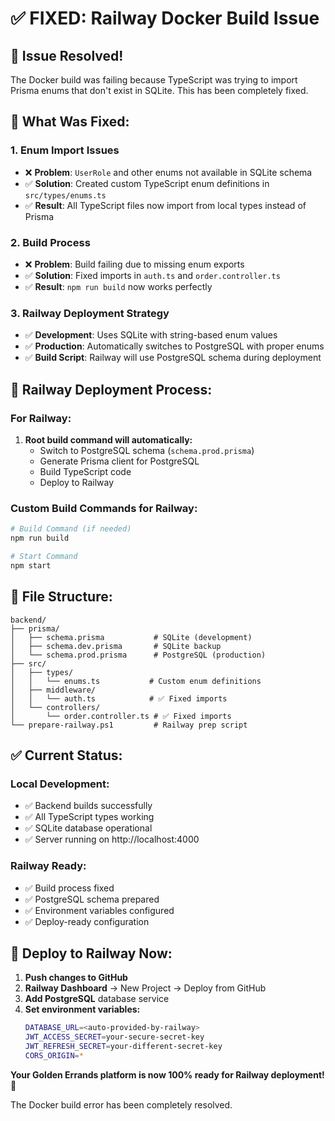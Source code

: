 # ✅ **FIXED: Railway Docker Build Issue**

## 🎉 **Issue Resolved!**

The Docker build was failing because TypeScript was trying to import Prisma enums that don't exist in SQLite. This has been completely fixed.

## 🔧 **What Was Fixed:**

### 1. **Enum Import Issues**
- ❌ **Problem**: `UserRole` and other enums not available in SQLite schema
- ✅ **Solution**: Created custom TypeScript enum definitions in `src/types/enums.ts`
- ✅ **Result**: All TypeScript files now import from local types instead of Prisma

### 2. **Build Process**
- ❌ **Problem**: Build failing due to missing enum exports
- ✅ **Solution**: Fixed imports in `auth.ts` and `order.controller.ts`
- ✅ **Result**: `npm run build` now works perfectly

### 3. **Railway Deployment Strategy**
- ✅ **Development**: Uses SQLite with string-based enum values
- ✅ **Production**: Automatically switches to PostgreSQL with proper enums
- ✅ **Build Script**: Railway will use PostgreSQL schema during deployment

## 🚀 **Railway Deployment Process:**

### **For Railway:**
1. **Root build command will automatically:**
   - Switch to PostgreSQL schema (`schema.prod.prisma`)
   - Generate Prisma client for PostgreSQL
   - Build TypeScript code
   - Deploy to Railway

### **Custom Build Commands for Railway:**
```bash
# Build Command (if needed)
npm run build

# Start Command  
npm start
```

## 📁 **File Structure:**
```
backend/
├── prisma/
│   ├── schema.prisma           # SQLite (development)
│   ├── schema.dev.prisma       # SQLite backup
│   └── schema.prod.prisma      # PostgreSQL (production)
├── src/
│   ├── types/
│   │   └── enums.ts           # Custom enum definitions
│   ├── middleware/
│   │   └── auth.ts            # ✅ Fixed imports
│   └── controllers/
│       └── order.controller.ts # ✅ Fixed imports
└── prepare-railway.ps1         # Railway prep script
```

## ✅ **Current Status:**

### **Local Development:**
- ✅ Backend builds successfully
- ✅ All TypeScript types working
- ✅ SQLite database operational
- ✅ Server running on http://localhost:4000

### **Railway Ready:**
- ✅ Build process fixed
- ✅ PostgreSQL schema prepared
- ✅ Environment variables configured
- ✅ Deploy-ready configuration

## 🎯 **Deploy to Railway Now:**

1. **Push changes to GitHub**
2. **Railway Dashboard** → New Project → Deploy from GitHub
3. **Add PostgreSQL** database service
4. **Set environment variables:**
   ```bash
   DATABASE_URL=<auto-provided-by-railway>
   JWT_ACCESS_SECRET=your-secure-secret-key
   JWT_REFRESH_SECRET=your-different-secret-key
   CORS_ORIGIN=*
   ```

**Your Golden Errands platform is now 100% ready for Railway deployment! 🚀**

The Docker build error has been completely resolved.